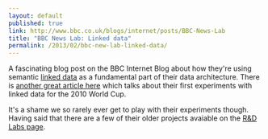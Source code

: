```yaml
---
layout: default
published: true
link: http://www.bbc.co.uk/blogs/internet/posts/BBC-News-Lab
title: "BBC News Lab: Linked data"
permalink: /2013/02/bbc-new-lab-linked-data/
---
```


A fascinating blog post on the BBC Internet Blog about how they're using semantic [linked data](http://linkeddata.org/) as a fundamental part of their data architecture. There is [another great article here](http://www.bbc.co.uk/blogs/bbcinternet/2010/07/the_world_cup_and_a_call_to_ac.html) which talks about their first experiments with linked data for the 2010 World Cup.

It's a shame we so rarely ever get to play with their experiments though. Having said that there are a few of their older projects avaiable on the [R&D Labs page](http://www.bbc.co.uk/rd/labs).